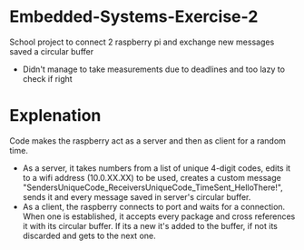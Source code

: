 # Embedded-Systems-Exercise-2
School project to connect 2 raspberry pi and exchange new messages saved a circular buffer
* Didn't manage to take measurements due to deadlines and too lazy to check if right

# Explenation

Code makes the raspberry act as a server and then as client for a random time. 
- As a server, it takes numbers from a list of unique 4-digit codes, edits it to a wifi address (10.0.XX.XX) to be used, creates a custom message "SendersUniqueCode_ReceiversUniqueCode_TimeSent_HelloThere!", sends it and every message saved in server's circular buffer.
- As a client, the raspberry connects to port and waits for a connection. When one is established, it accepts every package and cross references it with its circular buffer. If its a new it's added to the buffer, if not its discarded and gets to the next one. 
